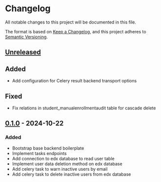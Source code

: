 # Changelog

All notable changes to this project will be documented in this file.

The format is based on [Keep a Changelog](https://keepachangelog.com/en/1.0.0/),
and this project adheres to
[Semantic Versioning](https://semver.org/spec/v2.0.0.html).

## [Unreleased]

## Added

- Add configuration for Celery result backend transport options

## Fixed

- Fix relations in student_manualenrollmentaudit table for cascade delete

## [0.1.0] - 2024-10-22

### Added

- Bootstrap base backend boilerplate
- Implement tasks endpoints
- Add connection to edx database to read user table
- Implement user data deletion method on edx database
- Add celery task to warn inactive users by email
- Add celery task to delete inactive users from edx database

[unreleased]: https://github.com/openfun/mork/compare/v0.1.0...main
[0.1.0]: https://github.com/openfun/mork/compare/1e60ac8...v0.1.0
